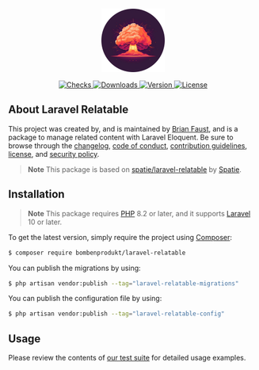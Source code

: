 <p align="center">
    <a href="https://bombenprodukt.com" target="_blank">
        <img src="https://raw.githubusercontent.com/BombenProdukt/assets/main/logo-text.svg" width="128" alt="BombenProdukt Logo" />
    </a>
</p>

<p align="center">
    <a href="https://github.com/faustbrian/laravel-relatable/actions">
        <img src="https://badge.sh/github/check-runs/BombenProdukt/laravel-relatable" alt="Checks" />
    </a>
    <a href="https://packagist.org/packages/bombenprodukt/laravel-relatable">
        <img src="https://badge.sh/packagist/downloads/BombenProdukt/laravel-relatable" alt="Downloads" />
    </a>
    <a href="https://packagist.org/packages/bombenprodukt/laravel-relatable">
        <img src="https://badge.sh/packagist/version/BombenProdukt/laravel-relatable" alt="Version" />
    </a>
    <a href="https://packagist.org/packages/bombenprodukt/laravel-relatable">
        <img src="https://badge.sh/packagist/license/BombenProdukt/laravel-relatable" alt="License" />
    </a>
</p>

## About Laravel Relatable

This project was created by, and is maintained by [Brian Faust](https://github.com/faustbrian), and is a package to manage related content with Laravel Eloquent. Be sure to browse through the [changelog](CHANGELOG.md), [code of conduct](.github/CODE_OF_CONDUCT.md), [contribution guidelines](.github/CONTRIBUTING.md), [license](LICENSE), and [security policy](.github/SECURITY.md).

> **Note**
> This package is based on [spatie/laravel-relatable](https://github.com/spatie/laravel-relatable) by [Spatie](https://github.com/sponsors/spatie).

## Installation

> **Note**
> This package requires [PHP](https://www.php.net/) 8.2 or later, and it supports [Laravel](https://laravel.com/) 10 or later.

To get the latest version, simply require the project using [Composer](https://getcomposer.org/):

```bash
$ composer require bombenprodukt/laravel-relatable
```

You can publish the migrations by using:

```bash
$ php artisan vendor:publish --tag="laravel-relatable-migrations"
```

You can publish the configuration file by using:

```bash
$ php artisan vendor:publish --tag="laravel-relatable-config"
```

## Usage

Please review the contents of [our test suite](/tests) for detailed usage examples.
